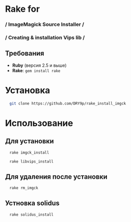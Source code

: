 # Rake for 
### / ImageMagick Source Installer /
### / Creating & installation Vips lib /

## Требования

- **Ruby** (версия 2.5 и выше)
- **Rake**: `gem install rake`

# Установка
```bash
  git clone https://github.com/DRY9p/rake_install_imgck
```
# Использование

## Для установки
```bash
  rake imgck_install
```
```bash
  rake libvips_install
```

## Для удаления после установки
```bash
  rake rm_imgck
```

## Устновка solidus
```bash
  rake solidus_install
```
